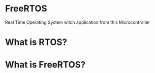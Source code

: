 # FreeRTOS
Real Time Operating System witch application from this Microcontroller

# What is RTOS?


# What is FreeRTOS?
